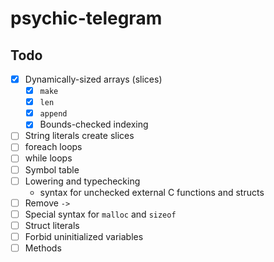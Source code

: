 # psychic-telegram

## Todo

- [x] Dynamically-sized arrays (slices)
  - [x] `make`
  - [x] `len`
  - [x] `append`
  - [x] Bounds-checked indexing
- [ ] String literals create slices
- [ ] foreach loops
- [ ] while loops
- [ ] Symbol table
- [ ] Lowering and typechecking
  - syntax for unchecked external C functions and structs
- [ ] Remove `->`
- [ ] Special syntax for `malloc` and `sizeof`
- [ ] Struct literals
- [ ] Forbid uninitialized variables
- [ ] Methods
